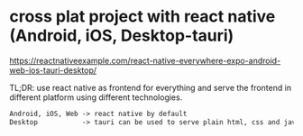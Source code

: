 # cross plat project with react native (Android, iOS, Desktop-tauri)

<https://reactnativeexample.com/react-native-everywhere-expo-android-web-ios-tauri-desktop/>

TL;DR: use react native as frontend for everything and serve the frontend in different platform using different technologies.

```txt
Android, iOS, Web -> react native by default
Desktop           -> tauri can be used to serve plain html, css and javascript file, so react native can be used once builded
```
